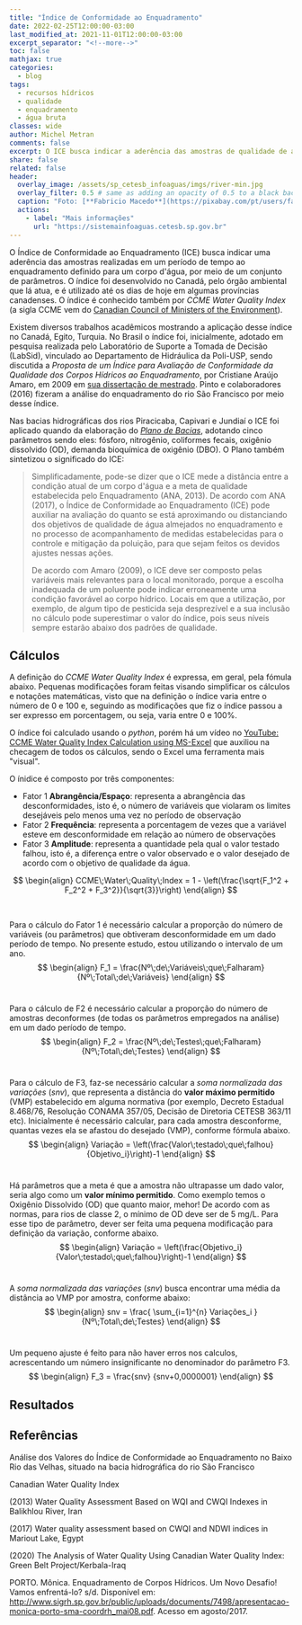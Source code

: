 ```yaml
---
title: "Índice de Conformidade ao Enquadramento"
date: 2022-02-25T12:00:00-03:00
last_modified_at: 2021-11-01T12:00:00-03:00
excerpt_separator: "<!--more-->"
toc: false
mathjax: true
categories:
  - blog
tags:
  - recursos hídricos
  - qualidade
  - enquadramento
  - água bruta
classes: wide
author: Michel Metran
comments: false
excerpt: O ICE busca indicar a aderência das amostras de qualidade de água realizadas em um período de tempo ao enquadramento definido para um corpo d'água, por meio de um conjunto de parâmetros.
share: false
related: false
header:
  overlay_image: /assets/sp_cetesb_infoaguas/imgs/river-min.jpg
  overlay_filter: 0.5 # same as adding an opacity of 0.5 to a black background
  caption: "Foto: [**Fabricio Macedo**](https://pixabay.com/pt/users/fabriciomacedophotos-328534/?utm_source=link-attribution&amp;utm_medium=referral&amp;utm_campaign=image&amp;utm_content=1729544)"
  actions:
    - label: "Mais informações"
      url: "https://sistemainfoaguas.cetesb.sp.gov.br"
---
```


O Índice de Conformidade ao Enquadramento (ICE) busca indicar uma aderência das amostras realizadas em um período de tempo ao enquadramento definido para um corpo d'água, por meio de um conjunto de parâmetros. O índice foi desenvolvido no Canadá, pelo órgão ambiental que lá atua, e é utilizado até os dias de hoje em algumas províncias canadenses. O índice é conhecido também por *CCME Water Quality Index* (a sigla CCME vem do [Canadian Council of Ministers of the Environment](https://www.ccme.ca/)).

Existem diversos trabalhos acadêmicos mostrando a aplicação desse índice no Canadá, Egito, Turquia. No Brasil o índice foi, inicialmente, adotado em pesquisa realizada pelo Laboratório de Suporte a Tomada de Decisão (LabSid), vinculado ao Departamento de Hidráulica da Poli-USP, sendo discutida a *Proposta de um Índice para Avaliação de Conformidade da Qualidade dos Corpos Hídricos ao Enquadramento*, por Cristiane Araújo Amaro, em 2009 em [sua dissertação de mestrado](https://teses.usp.br/teses/disponiveis/3/3147/tde-11082009-121147/pt-br.php). Pinto e colaboradores (2016) fizeram a análise do enquadramento do rio São Francisco por meio desse índice.

Nas bacias hidrográficas dos rios Piracicaba, Capivari e Jundiaí o ICE foi aplicado quando da elaboração do [*Plano de Bacias*](https://plano.agencia.baciaspcj.org.br/o-plano/documentos), adotando cinco parâmetros sendo eles: fósforo, nitrogênio, coliformes fecais, oxigênio dissolvido (OD), demanda bioquímica de oxigênio (DBO). O Plano também sintetizou o significado do ICE:

> Simplificadamente, pode-se dizer que o ICE mede a distância entre a condição atual de um corpo d'água e a meta de qualidade estabelecida pelo Enquadramento (ANA, 2013). De acordo com ANA (2017), o Índice de Conformidade ao Enquadramento (ICE) pode auxiliar na avaliação do quanto se está aproximando ou distanciando dos objetivos de qualidade de água almejados no enquadramento e no processo de acompanhamento de medidas estabelecidas para o controle e mitigação da poluição, para que sejam feitos os devidos ajustes nessas ações.
>
>  De acordo com Amaro (2009), o ICE deve ser composto pelas variáveis mais relevantes para o local monitorado, porque a escolha inadequada de um poluente pode indicar erroneamente uma condição favorável ao corpo hídrico. Locais em que a utilização, por exemplo, de algum tipo de pesticida seja desprezível e a sua inclusão no cálculo pode superestimar o valor do índice, pois seus níveis sempre estarão abaixo dos padrões de qualidade.



## Cálculos

A definição do *CCME Water Quality Index* é expressa, em geral, pela fómula abaixo. Pequenas modificações foram feitas visando simplificar os cálculos e notações matemáticas, visto que na definição o índice varia entre o número de 0 e 100 e, seguindo as modificações que fiz o índice passou a ser expresso em porcentagem, ou seja, varia entre 0 e 100%.

O índice foi calculado usando o *python*, porém há um vídeo no [YouTube: CCME Water Quality Index Calculation using MS-Excel](https://www.youtube.com/watch?v=0zENI39T2HQ) que auxiliou na checagem de todos os cálculos, sendo o Excel uma ferramenta mais "visual".

O ínidice é composto por três componentes:

- Fator 1 **Abrangência/Espaço**: representa a abrangência das desconformidades, isto é, o número de variáveis que violaram os limites desejáveis pelo menos uma vez no período de observação
- Fator 2 **Frequência**: representa a porcentagem de vezes que a variável esteve em desconformidade em relação ao número de observações
- Fator 3 **Amplitude**: representa a quantidade pela qual o valor testado falhou, isto é, a diferença entre o valor observado e o valor desejado de acordo com o objetivo de qualidade da água.<br>


$$
\begin{align}
CCME\;Water\;Quality\;Index = 1 - \left(\frac{\sqrt{F_1^2 + F_2^2 + F_3^2}}{\sqrt{3}}\right)
\end{align}
$$

<br>

Para o cálculo do Fator 1 é necessário calcular a proporção do número de variáveis (ou parâmetros) que obtiveram desconformidade em um dado período de tempo. No presente estudo, estou utilizando o intervalo de um ano.<br>
$$
\begin{align}
F_1 = \frac{Nº\;de\;Variáveis\;que\;Falharam} {Nº\;Total\;de\;Variáveis}
\end{align}
$$
<br>

Para o cálculo de F2 é necessário calcular a proporção do número de amostras deconformes (de todas os parâmetros empregados na análise) em um dado período de tempo.<br>
$$
\begin{align}
F_2 = \frac{Nº\;de\;Testes\;que\;Falharam} {Nº\;Total\;de\;Testes}
\end{align}
$$
<br>

Para o cálculo de F3, faz-se necessário calcular a *soma normalizada das variações* (*snv*), que representa a distância do **valor máximo permitido** (VMP) estabelecido em alguma normativa (por exemplo, Decreto Estadual 8.468/76, Resolução CONAMA 357/05, Decisão de Diretoria CETESB 363/11 etc). Inicialmente é necessário calcular, para cada amostra desconforme, quantas vezes ela se afastou do desejado (VMP), conforme fórmula abaixo.<br>
$$
\begin{align}
Variação = \left(\frac{Valor\;testado\;que\;falhou} {Objetivo_i}\right)-1
\end{align}
$$
<br>

Há parâmetros que a meta é que a amostra não ultrapasse um dado valor, seria algo como um **valor mínimo permitido**. Como exemplo temos o Oxigênio Dissolvido (OD) que quanto maior, mehor! De acordo com as normas, para rios de classe 2, o mínimo de OD deve ser de 5 mg/L. Para esse tipo de parâmetro, dever ser feita uma pequena modificação para definição da variação, conforme abaixo.<br>
$$
\begin{align}
Variação = \left(\frac{Objetivo_i}{Valor\;testado\;que\;falhou}\right)-1
\end{align}
$$
<br>

A *soma normalizada das variações* (*snv*) busca encontrar uma média da distância ao VMP por amostra, conforme abaixo:<br>
$$
\begin{align}
snv = \frac{ \sum_{i=1}^{n}  Variações_i }{Nº\;Total\;de\;Testes}
\end{align}
$$
<br>

Um pequeno ajuste é feito para não haver erros nos calculos, acrescentando um número insignificante no denominador do parâmetro F3.<br>
$$
\begin{align}
F_3 = \frac{snv} {snv+0,0000001}
\end{align}
$$



## Resultados







## Referências

Análise dos Valores do Índice de Conformidade ao Enquadramento no Baixo Rio das Velhas, situado na bacia hidrográfica do rio São Francisco

Canadian Water Quality Index

 (2013) Water Quality Assessment Based on WQI and CWQI Indexes in Balikhlou River, Iran

(2017) Water quality assessment based on CWQI and NDWI indices in Mariout Lake, Egypt

 (2020) The Analysis of Water Quality Using Canadian Water Quality Index: Green Belt Project/Kerbala-Iraq

 PORTO. Mônica. Enquadramento de Corpos Hídricos. Um Novo Desafio! Vamos enfrentá-lo? s/d. Disponível em: http://www.sigrh.sp.gov.br/public/uploads/documents/7498/apresentacao-monica-porto-sma-coordrh_mai08.pdf. Acesso em agosto/2017.
